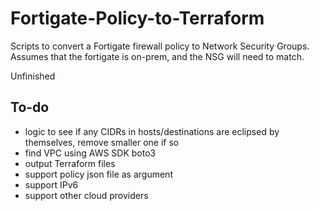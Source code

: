 # Fortigate-Policy-to-Terraform
Scripts to convert a Fortigate firewall policy to Network Security Groups. Assumes that the fortigate is on-prem, and the NSG will need to match.

Unfinished

## To-do
- logic to see if any CIDRs in hosts/destinations are eclipsed by themselves, remove smaller one if so
- find VPC using AWS SDK boto3
- output Terraform files
- support policy json file as argument
- support IPv6
- support other cloud providers
